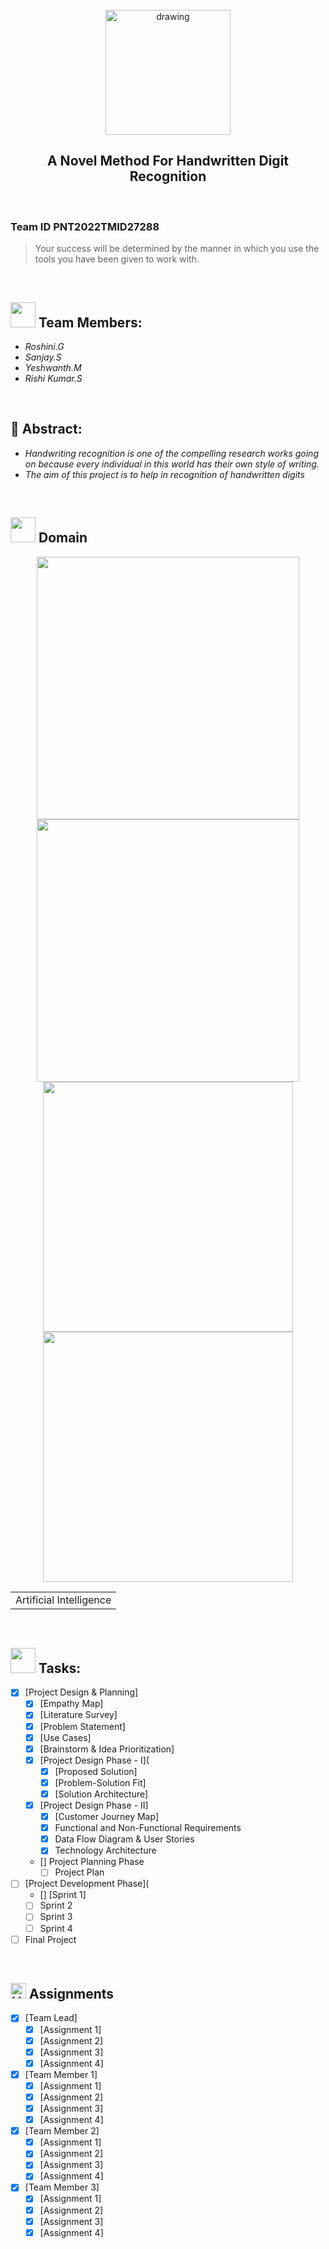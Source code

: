 <br>
<div align="center">
<img src="https://upload.wikimedia.org/wikipedia/commons/5/51/IBM_logo.svg"  align="center" alt="drawing" width="200" />
  <h2 align="center"> A Novel Method For Handwritten Digit Recognition <br></h2>
  </div>
 <br> 
 <h3>Team ID PNT2022TMID27288</h3>  
    
    
> Your success will be determined by the manner in which you use the tools you have been given to work with.  
<br>
  
<h2><img src="https://raw.githubusercontent.com/Tarikul-Islam-Anik/Animated-Fluent-Emojis/master/Emojis/People%20with%20professions/Man%20Technologist%20Light%20Skin%20Tone.png" width="40px"> Team Members: </h2> 
<ul><i>
  <li> Roshini.G </li>
  <li> Sanjay.S </li>
  <li> Yeshwanth.M </li>
  <li> Rishi Kumar.S</li>
  </i>
  </ul>
<br>
<h2>📃 Abstract:</h2><i>
<ul>
<li> Handwriting recognition is one of the compelling research works going on because every individual in this world has their own style of writing.
 </li>
<li> The aim of this project is to help in recognition of handwritten digits </li>
  </i>
  </ul>
<br>
  
  <h2><img src="https://raw.githubusercontent.com/Tarikul-Islam-Anik/Animated-Fluent-Emojis/master/Emojis/Travel%20and%20places/Rocket.png" width="40px"> Domain</h2>

<p float="middle" align="center">
    <img src="https://raw.githubusercontent.com/blurred-machine/blurred-machine/master/animation.gif" width=420>
    <img src="https://miro.medium.com/max/1400/0*7-8r0x-nRpuJm7bw.gif" width=420>
    <img src="https://raw.githubusercontent.com/blurred-machine/blurred-machine/master/animation.gif" width=400>
    <img src="https://miro.medium.com/max/1400/0*7-8r0x-nRpuJm7bw.gif" width=400>
</p>
<div align="center">
<table> 
  <tr>
    <td>Artificial Intelligence</td>
  </tr>
 </table>
  </div>
 <br>
  
  <!-- tasks -->
  <h2> <img src="https://raw.githubusercontent.com/Tarikul-Islam-Anik/Animated-Fluent-Emojis/master/Emojis/Hand%20gestures/Mechanical%20Arm.png" width="40px"> Tasks: </h2>
  
- [x] [Project Design & Planning]
    - [x] [Empathy Map]
    - [x] [Literature Survey] 
    - [x] [Problem Statement]
    - [x] [Use Cases]
    - [x] [Brainstorm & Idea Prioritization]
  - [x] [Project Design Phase - I](
    - [x] [Proposed Solution]
    - [x] [Problem-Solution Fit]
    - [x] [Solution Architecture]
  - [x] [Project Design Phase - II]
    - [x] [Customer Journey Map]
    - [x] Functional and Non-Functional Requirements
    - [x] Data Flow Diagram & User Stories
    - [x] Technology Architecture
  - [] Project Planning Phase
    - [ ] Project Plan
- [ ] [Project Development Phase](
  - [] [Sprint 1]
  - [ ] Sprint 2
  - [ ] Sprint 3
  - [ ] Sprint 4
- [ ] Final Project
<br>
<!--Assignments-->
<h2>
<img src="https://raw.githubusercontent.com/Tarikul-Islam-Anik/Animated-Fluent-Emojis/master/Emojis/Travel%20and%20places/High%20Voltage.png" alt="High Voltage" width="25" height="25" /> Assignments 
</h2>

- [x] [Team Lead]
  - [x] [Assignment 1]
  - [x] [Assignment 2]
  - [x] [Assignment 3]
  - [x] [Assignment 4]
- [x] [Team Member 1]
  - [x] [Assignment 1]
  - [x] [Assignment 2]
  - [x] [Assignment 3]
  - [x] [Assignment 4]
- [x] [Team Member 2]
  - [x] [Assignment 1]
  - [x] [Assignment 2]
  - [x] [Assignment 3]
  - [x] [Assignment 4]
- [x] [Team Member 3]
  - [x] [Assignment 1]
  - [x] [Assignment 2]
  - [x] [Assignment 3]
  - [x] [Assignment 4]
